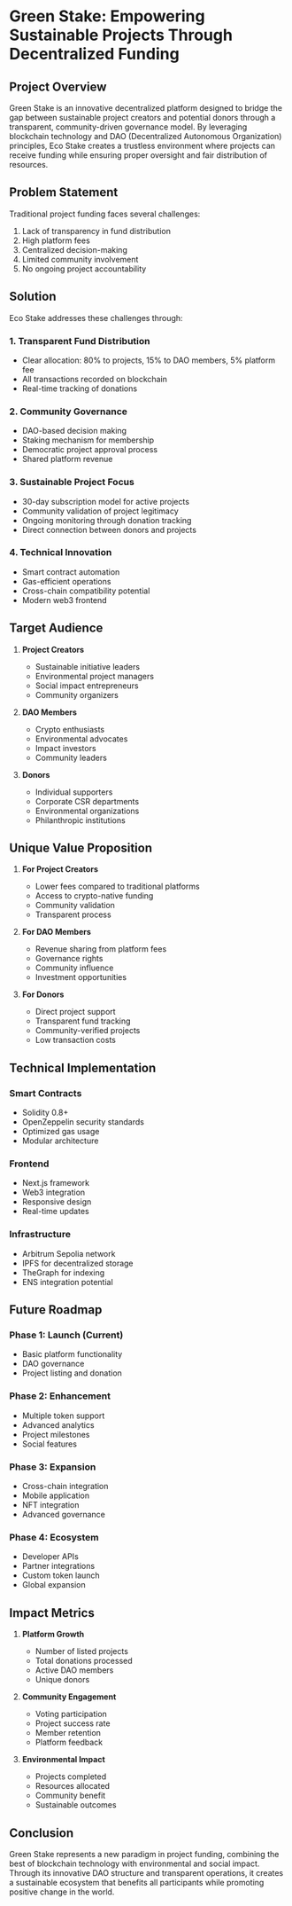 # Green Stake: Empowering Sustainable Projects Through Decentralized Funding

## Project Overview

Green Stake is an innovative decentralized platform designed to bridge the gap between sustainable project creators and potential donors through a transparent, community-driven governance model. By leveraging blockchain technology and DAO (Decentralized Autonomous Organization) principles, Eco Stake creates a trustless environment where projects can receive funding while ensuring proper oversight and fair distribution of resources.

## Problem Statement

Traditional project funding faces several challenges:
1. Lack of transparency in fund distribution
2. High platform fees
3. Centralized decision-making
4. Limited community involvement
5. No ongoing project accountability

## Solution

Eco Stake addresses these challenges through:

### 1. Transparent Fund Distribution
- Clear allocation: 80% to projects, 15% to DAO members, 5% platform fee
- All transactions recorded on blockchain
- Real-time tracking of donations

### 2. Community Governance
- DAO-based decision making
- Staking mechanism for membership
- Democratic project approval process
- Shared platform revenue

### 3. Sustainable Project Focus
- 30-day subscription model for active projects
- Community validation of project legitimacy
- Ongoing monitoring through donation tracking
- Direct connection between donors and projects

### 4. Technical Innovation
- Smart contract automation
- Gas-efficient operations
- Cross-chain compatibility potential
- Modern web3 frontend

## Target Audience

1. **Project Creators**
   - Sustainable initiative leaders
   - Environmental project managers
   - Social impact entrepreneurs
   - Community organizers

2. **DAO Members**
   - Crypto enthusiasts
   - Environmental advocates
   - Impact investors
   - Community leaders

3. **Donors**
   - Individual supporters
   - Corporate CSR departments
   - Environmental organizations
   - Philanthropic institutions

## Unique Value Proposition

1. **For Project Creators**
   - Lower fees compared to traditional platforms
   - Access to crypto-native funding
   - Community validation
   - Transparent process

2. **For DAO Members**
   - Revenue sharing from platform fees
   - Governance rights
   - Community influence
   - Investment opportunities

3. **For Donors**
   - Direct project support
   - Transparent fund tracking
   - Community-verified projects
   - Low transaction costs

## Technical Implementation

### Smart Contracts
- Solidity 0.8+
- OpenZeppelin security standards
- Optimized gas usage
- Modular architecture

### Frontend
- Next.js framework
- Web3 integration
- Responsive design
- Real-time updates

### Infrastructure
- Arbitrum Sepolia network
- IPFS for decentralized storage
- TheGraph for indexing
- ENS integration potential

## Future Roadmap

### Phase 1: Launch (Current)
- Basic platform functionality
- DAO governance
- Project listing and donation

### Phase 2: Enhancement
- Multiple token support
- Advanced analytics
- Project milestones
- Social features

### Phase 3: Expansion
- Cross-chain integration
- Mobile application
- NFT integration
- Advanced governance

### Phase 4: Ecosystem
- Developer APIs
- Partner integrations
- Custom token launch
- Global expansion

## Impact Metrics

1. **Platform Growth**
   - Number of listed projects
   - Total donations processed
   - Active DAO members
   - Unique donors

2. **Community Engagement**
   - Voting participation
   - Project success rate
   - Member retention
   - Platform feedback

3. **Environmental Impact**
   - Projects completed
   - Resources allocated
   - Community benefit
   - Sustainable outcomes

## Conclusion

Green Stake represents a new paradigm in project funding, combining the best of blockchain technology with environmental and social impact. Through its innovative DAO structure and transparent operations, it creates a sustainable ecosystem that benefits all participants while promoting positive change in the world.

